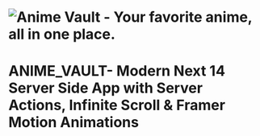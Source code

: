 
![Anime Vault - Your favorite anime, all in one place.](/.github/images/img_main.png "Anime Vault - Your favorite anime, all in one place.")
=======
# ANIME_VAULT- Modern Next 14 Server Side App with Server Actions, Infinite Scroll & Framer Motion Animations


